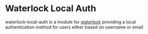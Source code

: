 # Waterlock Local Auth

waterlock-local-auth is a module for [waterlock](https://github.com/davidrivera/waterlock)
providing a local authentication method for users either based on username or email